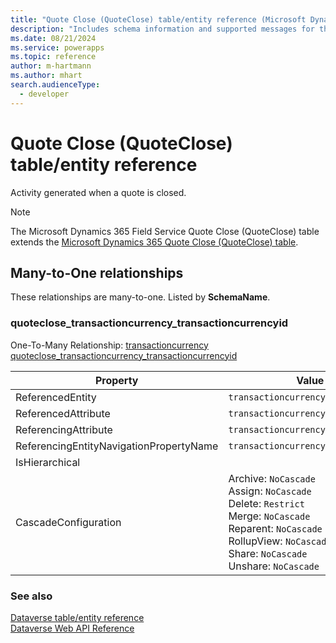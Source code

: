 ```yaml
---
title: "Quote Close (QuoteClose) table/entity reference (Microsoft Dynamics 365 Field Service)"
description: "Includes schema information and supported messages for the Quote Close (QuoteClose) table/entity with Microsoft Dynamics 365 Field Service."
ms.date: 08/21/2024
ms.service: powerapps
ms.topic: reference
author: m-hartmann
ms.author: mhart
search.audienceType: 
  - developer
---
```


# Quote Close (QuoteClose) table/entity reference

Activity generated when a quote is closed.

> [!NOTE]
> The Microsoft Dynamics 365 Field Service Quote Close (QuoteClose) table extends the [Microsoft Dynamics 365 Quote Close (QuoteClose) table](/dynamics365/developer/entities/quoteclose).




## Many-to-One relationships

These relationships are many-to-one. Listed by **SchemaName**.

### <a name="BKMK_quoteclose_transactioncurrency_transactioncurrencyid"></a> quoteclose_transactioncurrency_transactioncurrencyid

One-To-Many Relationship: [transactioncurrency quoteclose_transactioncurrency_transactioncurrencyid](transactioncurrency.md#BKMK_quoteclose_transactioncurrency_transactioncurrencyid)

|Property|Value|
|---|---|
|ReferencedEntity|`transactioncurrency`|
|ReferencedAttribute|`transactioncurrencyid`|
|ReferencingAttribute|`transactioncurrencyid`|
|ReferencingEntityNavigationPropertyName|`transactioncurrencyid_quoteclose`|
|IsHierarchical||
|CascadeConfiguration|Archive: `NoCascade`<br />Assign: `NoCascade`<br />Delete: `Restrict`<br />Merge: `NoCascade`<br />Reparent: `NoCascade`<br />RollupView: `NoCascade`<br />Share: `NoCascade`<br />Unshare: `NoCascade`|



### See also

[Dataverse table/entity reference](../about-entity-reference.md)  
[Dataverse Web API Reference](/power-apps/developer/data-platform/webapi/reference/about)   

